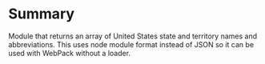 # Summary

Module that returns an array of United States state and territory names and abbreviations.  This uses node module format instead of JSON so it can be used with WebPack without a loader.